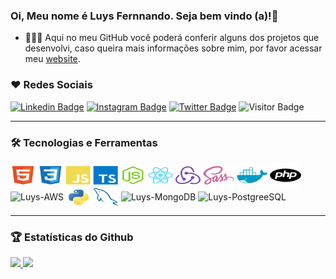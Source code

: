 <!--
![logo](https://github.com/luysfernnando/luysfernnando/blob/main/logo.png)
-->

### Oi, Meu nome é Luys Fernnando. Seja bem vindo (a)!👋

- 👨🏻‍💻 Aqui no meu GitHub você poderá conferir alguns dos projetos que desenvolvi, caso queira mais informações sobre mim, por favor acessar meu <a href="https://luysfernnando.com/" target="_blank">website</a>.
  
<!--
## Sou desenvolvedor Full-Stack e Freelancer.

- 🌱 Atualmente estou estudando **programação em React JS**

- 💬 Caso tiver alguma dúvida sob programação, pode me perguntar 😊

- 🎯 Meta para 2023: Contribuir para mais projetos Open Source

- 📫 Caso queirar me contatar: **contato@luysfernnando.com**

- ⚡ Fato curioso: **Também sou Gamer** 🎮😎
-->



### ❤️ Redes Sociais 

[![Linkedin Badge](https://img.shields.io/badge/-luysfernnando-blue?style=flat-square&logo=Linkedin&logoColor=white&link=https://www.linkedin.com/in/luysfernnando)](https://www.linkedin.com/in/luysfernnando)
[![Instagram Badge](https://img.shields.io/badge/-luysfernnando-blue?style=flat-square&logo=Instagram&logoColor=white&link=https://www.instagram.com/luysfernnando)](https://www.instagram.com/luysfernnando)
[![Twitter Badge](https://img.shields.io/badge/-luysfernnando-blue?style=flat-square&logo=Twitter&logoColor=white&link=https://twitter.com/_LFX)](https://twitter.com/luysfernnando)
![Visitor Badge](https://visitor-badge.laobi.icu/badge?page_id=luysfernnando&left_color=blue&right_color=green)<br/>

---

### 🛠️ Tecnologias e Ferramentas

<div style="display: inline_block">
<img align="center" alt="Luys-HTML" title="HTML" height="30" width="40" src="https://raw.githubusercontent.com/devicons/devicon/master/icons/html5/html5-original.svg">
<img align="center" alt="Luys-CSS" title="CSS" height="30" width="40" src="https://raw.githubusercontent.com/devicons/devicon/master/icons/css3/css3-original.svg">
<img align="center" alt="Luys-Js" title="JavaScript" height="30" width="40" src="https://raw.githubusercontent.com/devicons/devicon/master/icons/javascript/javascript-plain.svg">
<img align="center" alt="Luys-Ts" title="TypeScript" height="30" width="40" src="https://raw.githubusercontent.com/devicons/devicon/master/icons/typescript/typescript-plain.svg">
<img align="center" alt="Luys-NodeJS" title="NodeJS" height="30" width="40" src="https://raw.githubusercontent.com/devicons/devicon/master/icons/nodejs/nodejs-original.svg">
<img align="center" alt="Luys-React" title="React" height="30" width="40" src="https://raw.githubusercontent.com/devicons/devicon/master/icons/react/react-original.svg">
<img align="center" alt="Luys-Redux" title="Redux" height="30" width="40" src="https://raw.githubusercontent.com/devicons/devicon/master/icons/redux/redux-original.svg">
<img align="center" alt="Luys-Sass" title="Sass" height="40" width="50" src="https://raw.githubusercontent.com/devicons/devicon/master/icons/sass/sass-original.svg">
<img align="center" alt="Luys-Docker" title="Docker" height="40" width="50" src="https://raw.githubusercontent.com/devicons/devicon/master/icons/docker/docker-plain.svg">
<img align="center" alt="Luys-PHP" title="PHP" height="40" width="50" src="https://raw.githubusercontent.com/devicons/devicon/master/icons/php/php-plain.svg">
<img align="center" alt="Luys-AWS" title="AWS" height="30" width="40" src="https://cdn.jsdelivr.net/gh/devicons/devicon/icons/amazonwebservices/amazonwebservices-original.svg">
<img align="center" alt="Luys-Python" title="Python" height="30" width="40" src="https://raw.githubusercontent.com/devicons/devicon/master/icons/python/python-original.svg">
<img align="center" alt="Luys-MySQL" title="MySQL" height="30" width="40" src="https://raw.githubusercontent.com/devicons/devicon/master/icons/mysql/mysql-original.svg">
<img align="center" alt="Luys-MongoDB" title="MongoDB" height="30" width="40" src="https://cdn.jsdelivr.net/gh/devicons/devicon/icons/mongodb/mongodb-original.svg">
<img align="center" alt="Luys-PostgreeSQL" title="PostgreeSQL" height="30" width="40" src="https://cdn.jsdelivr.net/gh/devicons/devicon/icons/postgresql/postgresql-original.svg">

 
<!--
<code><img height="40" src="https://raw.githubusercontent.com/github/explore/80688e429a7d4ef2fca1e82350fe8e3517d3494d/topics/html/html.png"></code>
<code><img height="40" src="https://raw.githubusercontent.com/github/explore/80688e429a7d4ef2fca1e82350fe8e3517d3494d/topics/css/css.png"></code>
<code><img height="40" src="https://raw.githubusercontent.com/github/explore/80688e429a7d4ef2fca1e82350fe8e3517d3494d/topics/javascript/javascript.png"></code>
<code><img height="40" src="https://raw.githubusercontent.com/github/explore/80688e429a7d4ef2fca1e82350fe8e3517d3494d/topics/typescript/typescript.png"></code>
<code><img height="40" src="https://raw.githubusercontent.com/github/explore/80688e429a7d4ef2fca1e82350fe8e3517d3494d/topics/sass/sass.png"></code>
<code><img height="40" src="https://raw.githubusercontent.com/github/explore/80688e429a7d4ef2fca1e82350fe8e3517d3494d/topics/react/react.png"></code>
<code><img height="40" src="https://raw.githubusercontent.com/github/explore/80688e429a7d4ef2fca1e82350fe8e3517d3494d/topics/nodejs/nodejs.png"></code>
<code><img height="40" src="https://raw.githubusercontent.com/github/explore/80688e429a7d4ef2fca1e82350fe8e3517d3494d/topics/php/php.png"></code>
<code><img height="40" src="https://raw.githubusercontent.com/github/explore/80688e429a7d4ef2fca1e82350fe8e3517d3494d/topics/docker/docker.png"></code>
<code><img height="40" src="https://raw.githubusercontent.com/github/explore/80688e429a7d4ef2fca1e82350fe8e3517d3494d/topics/mysql/mysql.png"></code>
<code><img height="40" src="https://raw.githubusercontent.com/github/explore/80688e429a7d4ef2fca1e82350fe8e3517d3494d/topics/git/git.png"></code>
<code><img height="40" src="https://raw.githubusercontent.com/github/explore/80688e429a7d4ef2fca1e82350fe8e3517d3494d/topics/android/android.png"></code>
<code><img height="40" src="https://raw.githubusercontent.com/github/explore/80688e429a7d4ef2fca1e82350fe8e3517d3494d/topics/ios/ios.png"></code>
 -->
</div>

---

### 🏆 Estatísticas do Github

<div>
<a href="https://github.com/luysfernnando">
<img height="170em" src="https://github-readme-stats.vercel.app/api?username=luysfernnando&show_icons=true&locale=pt-br&theme=tokyonight&custom_title=Minhas%20Estatísticas%20do%20Github%20"/>
<img height="170em" src="https://github-readme-stats.vercel.app/api/top-langs/?username=luysfernnando&layout=compact&locale=pt-br&theme=tokyonight"/>
</div>

<!--<p>&nbsp;<img align="center" src="https://github-readme-streak-stats.herokuapp.com?user=luysfernnando&locale=pt_BR" alt="luysfernnando" height="170em" /></p>-->

<!--
### 📺 Latest YouTube Videos
-->

<!-- YOUTUBE:START
- [Wallety - Wallet App using React Native](https://www.youtube.com/)
- [React Native Job App Clone](https://www.youtube.com/)
- [React Native E-commerce App Clone](https://www.youtube.com/)
- [React Native FireBase Android Integration](https://www.youtube.com/)
- [React Native Neu Element](https://www.youtube.com/)
- [How To Optimize Your Front-End Project](https://www.youtube.com/)

➡️ [more videos...](https://www.youtube.com/luysfernnando)
 YOUTUBE:END -->

<!--
**luysfernnando/luysfernnando** is a ✨ _special_ ✨ repository because its `README.md` (this file) appears on your GitHub profile.
